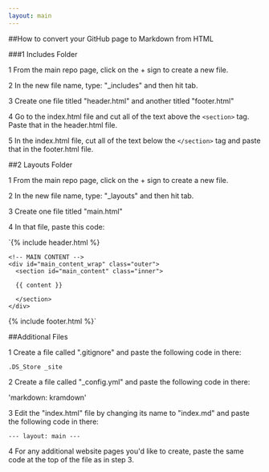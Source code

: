 ```yaml
---
layout: main
---
```


##How to convert your GitHub page to Markdown from HTML

###1 Includes Folder

1 From the main repo page, click on the + sign to create a new file.

2 In the new file name, type: "_includes" and then hit tab.

3 Create one file titled "header.html" and another titled "footer.html"

4 Go to the index.html file and cut all of the text above the `<section>` tag. Paste that in the header.html file.

5 In the index.html file, cut all of the text below the `</section>` tag and paste that in the footer.html file.

##2 Layouts Folder

1 From the main repo page, click on the + sign to create a new file.

2 In the new file name, type: "_layouts" and then hit tab.

3 Create one file titled "main.html"

4 In that file, paste this code:

`{% include header.html %}
    
    <!-- MAIN CONTENT -->
    <div id="main_content_wrap" class="outer">
      <section id="main_content" class="inner">
      
      {{ content }}
      
      </section>
    </div>
    
{% include footer.html %}`

##Additional Files

1 Create a file called ".gitignore" and paste the following code in there:

`.DS_Store
_site`

2 Create a file called "_config.yml" and paste the following code in there:

'markdown: kramdown'

3 Edit the "index.html" file by changing its name to "index.md" and paste the following code in there:

`---
layout: main
---`

4 For any additional website pages you'd like to create, paste the same code at the top of the file as in step 3.

